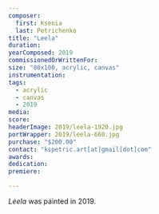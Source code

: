 ```yaml
---
composer:
  first: Ksenia
  last: Petrichenko
title: "Leela"
duration:
yearComposed: 2019
commissionedOrWrittenFor:
size: "80x100, acrylic, canvas"
instrumentation:
tags:
  - acrylic
  - canvas
  - 2019
media:
score:
headerImage: 2019/leela-1920.jpg
portWrapper: 2019/leela-660.jpg
purchase: "$200.00"
contact: "kspetric.art[at]gmail[dot]com"
awards:
dedication:
premiere:

---
```

*Leela* was painted in 2019.
<br><br>
